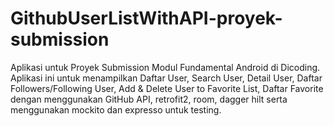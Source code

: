 # GithubUserListWithAPI-proyek-submission
Aplikasi untuk Proyek Submission Modul Fundamental Android di Dicoding. Aplikasi ini untuk menampilkan Daftar User, Search User, Detail User, Daftar Followers/Following User, Add &amp; Delete User to Favorite List, Daftar Favorite dengan menggunakan GitHub API, retrofit2, room, dagger hilt serta menggunakan mockito dan expresso untuk testing.

